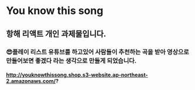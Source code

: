 # You know this song

## 항해 리액트 개인 과제물입니다.

### 😎플레이 리스트 유튜브를 하고있어 사람들이 추천하는 곡을 받아 영상으로 만들어보면 좋겠다 라는 생각으로 만들게 되었습니다.

#### http://youknowthissong.shop.s3-website.ap-northeast-2.amazonaws.com/?